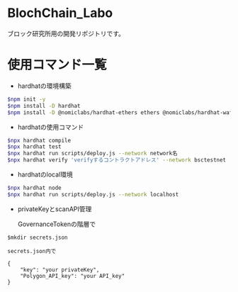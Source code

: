 # BlochChain_Labo

ブロック研究所用の開発リポジトリです。

# 使用コマンド一覧

- hardhatの環境構築
```bash
$npm init -y
$npm install -D hardhat  
$npm install -D @nomiclabs/hardhat-ethers ethers @nomiclabs/hardhat-waffle ethereum-waffle chai
```
- hardhatの使用コマンド
```bash
$npx hardhat compile
$npx hardhat test
$npx hardhat run scripts/deploy.js --network network名
$npx hardhat verify 'verifyするコントラクトアドレス' --network bsctestnet
```
- hardhatのlocal環境
```bash
$npx hardhat node
$npx hardhat run scripts/deploy.js --network localhost
```

- privateKeyとscanAPI管理

    GovernanceTokenの階層で
```
$mkdir secrets.json
```

    secrets.json内で
```
{
    "key": "your privateKey",
    "Polygon_API_key": "your API_key"
}
```